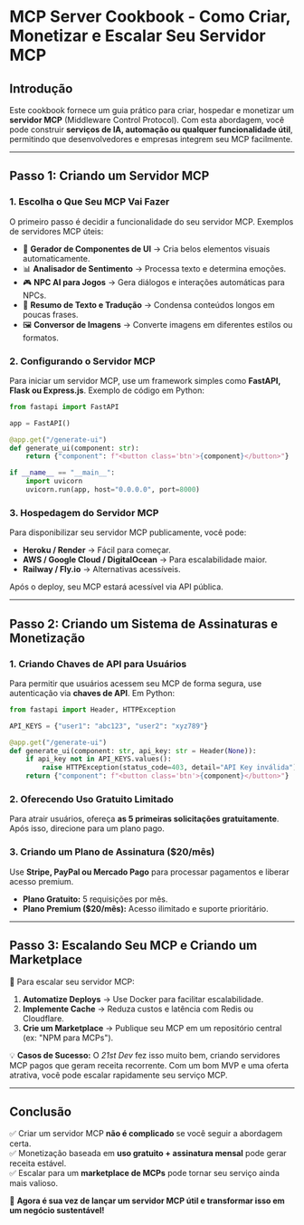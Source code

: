 # **MCP Server Cookbook - Como Criar, Monetizar e Escalar Seu Servidor MCP**

## **Introdução**

Este cookbook fornece um guia prático para criar, hospedar e monetizar um **servidor MCP** (Middleware Control Protocol). Com esta abordagem, você pode construir **serviços de IA, automação ou qualquer funcionalidade útil**, permitindo que desenvolvedores e empresas integrem seu MCP facilmente.

---

## **Passo 1: Criando um Servidor MCP**

### **1. Escolha o Que Seu MCP Vai Fazer**
O primeiro passo é decidir a funcionalidade do seu servidor MCP. Exemplos de servidores MCP úteis:

- 🎨 **Gerador de Componentes de UI** → Cria belos elementos visuais automaticamente.
- 📊 **Analisador de Sentimento** → Processa texto e determina emoções.
- 🎮 **NPC AI para Jogos** → Gera diálogos e interações automáticas para NPCs.
- 📝 **Resumo de Texto e Tradução** → Condensa conteúdos longos em poucas frases.
- 🖼️ **Conversor de Imagens** → Converte imagens em diferentes estilos ou formatos.

### **2. Configurando o Servidor MCP**
Para iniciar um servidor MCP, use um framework simples como **FastAPI, Flask ou Express.js**. Exemplo de código em Python:

```python
from fastapi import FastAPI

app = FastAPI()

@app.get("/generate-ui")
def generate_ui(component: str):
    return {"component": f"<button class='btn'>{component}</button>"}

if __name__ == "__main__":
    import uvicorn
    uvicorn.run(app, host="0.0.0.0", port=8000)
```

### **3. Hospedagem do Servidor MCP**
Para disponibilizar seu servidor MCP publicamente, você pode:

- **Heroku / Render** → Fácil para começar.
- **AWS / Google Cloud / DigitalOcean** → Para escalabilidade maior.
- **Railway / Fly.io** → Alternativas acessíveis.

Após o deploy, seu MCP estará acessível via API pública.

---

## **Passo 2: Criando um Sistema de Assinaturas e Monetização**

### **1. Criando Chaves de API para Usuários**
Para permitir que usuários acessem seu MCP de forma segura, use autenticação via **chaves de API**. Em Python:

```python
from fastapi import Header, HTTPException

API_KEYS = {"user1": "abc123", "user2": "xyz789"}

@app.get("/generate-ui")
def generate_ui(component: str, api_key: str = Header(None)):
    if api_key not in API_KEYS.values():
        raise HTTPException(status_code=403, detail="API Key inválida")
    return {"component": f"<button class='btn'>{component}</button>"}
```

### **2. Oferecendo Uso Gratuito Limitado**
Para atrair usuários, ofereça **as 5 primeiras solicitações gratuitamente**. Após isso, direcione para um plano pago.

### **3. Criando um Plano de Assinatura ($20/mês)**
Use **Stripe, PayPal ou Mercado Pago** para processar pagamentos e liberar acesso premium.

- **Plano Gratuito:** 5 requisições por mês.
- **Plano Premium ($20/mês):** Acesso ilimitado e suporte prioritário.

---

## **Passo 3: Escalando Seu MCP e Criando um Marketplace**

📌 Para escalar seu servidor MCP:
1. **Automatize Deploys** → Use Docker para facilitar escalabilidade.
2. **Implemente Cache** → Reduza custos e latência com Redis ou Cloudflare.
3. **Crie um Marketplace** → Publique seu MCP em um repositório central (ex: "NPM para MCPs").

💡 **Casos de Sucesso:**
O *21st Dev* fez isso muito bem, criando servidores MCP pagos que geram receita recorrente. Com um bom MVP e uma oferta atrativa, você pode escalar rapidamente seu serviço MCP.

---

## **Conclusão**

✅ Criar um servidor MCP **não é complicado** se você seguir a abordagem certa.  
✅ Monetização baseada em **uso gratuito + assinatura mensal** pode gerar receita estável.  
✅ Escalar para um **marketplace de MCPs** pode tornar seu serviço ainda mais valioso.  

🚀 **Agora é sua vez de lançar um servidor MCP útil e transformar isso em um negócio sustentável!**

